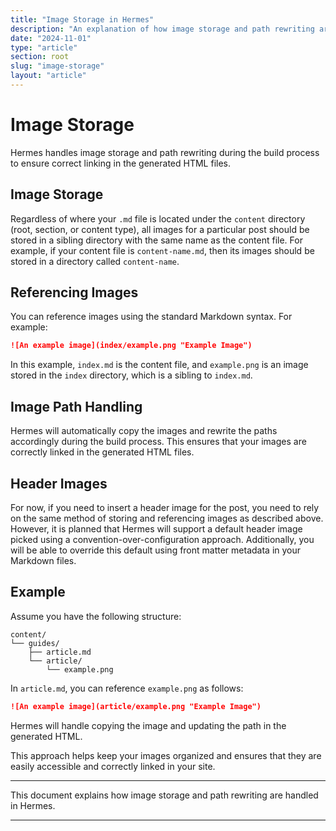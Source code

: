 ```yaml
---
title: "Image Storage in Hermes"
description: "An explanation of how image storage and path rewriting are handled in Hermes."
date: "2024-11-01"
type: "article"
section: root
slug: "image-storage"
layout: "article"
---
```


# Image Storage

Hermes handles image storage and path rewriting during the build process to ensure correct linking in the generated HTML files.

## Image Storage

Regardless of where your `.md` file is located under the `content` directory (root, section, or content type), all images for a particular post should be stored in a sibling directory with the same name as the content file. For example, if your content file is `content-name.md`, then its images should be stored in a directory called `content-name`.

## Referencing Images

You can reference images using the standard Markdown syntax. For example:

```markdown
![An example image](index/example.png "Example Image")
```

In this example, `index.md` is the content file, and `example.png` is an image stored in the `index` directory, which is a sibling to `index.md`.

## Image Path Handling

Hermes will automatically copy the images and rewrite the paths accordingly during the build process. This ensures that your images are correctly linked in the generated HTML files.

## Header Images

For now, if you need to insert a header image for the post, you need to rely on the same method of storing and referencing images as described above. However, it is planned that Hermes will support a default header image picked using a convention-over-configuration approach. Additionally, you will be able to override this default using front matter metadata in your Markdown files.

## Example

Assume you have the following structure:

```
content/
└── guides/
    ├── article.md
    └── article/
        └── example.png
```

In `article.md`, you can reference `example.png` as follows:

```markdown
![An example image](article/example.png "Example Image")
```

Hermes will handle copying the image and updating the path in the generated HTML.

This approach helps keep your images organized and ensures that they are easily accessible and correctly linked in your site.

---

This document explains how image storage and path rewriting are handled in Hermes.

---
